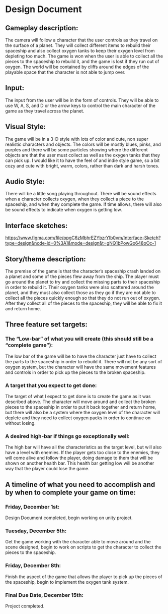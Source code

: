 # Design Document

## Gameplay description:
The camera will follow a character that the user controls as they travel on the surface of a planet. They will collect different items to rebuild their spaceship and also collect oxygen tanks to keep their oxygen level from depleting too much. The game is won when the user is able to collect all the pieces to the spaceship to rebuild it, and the game is lost if they run out of oxygen. The world will be contained by cliffs around the edges of the playable space that the character is not able to jump over. 

## Input:
The input from the user will be in the form of controls. They will be able to use W, A, S, and D or the arrow keys to control the main character of the game as they travel across the planet. 

## Visual Style:
The game will be in a 3-D style with lots of color and cute, non super realistic characters and objects. The colors will be mostly blues, pinks, and purples and there will be some particles showing where the different objects are that the user must collect as well as the oxygen tanks that they can pick up. I would like it to have the feel of and indie style game, so a bit cozy and cute with bright, warm, colors, rather than dark and harsh tones. 

## Audio Style:
There will be a little song playing throughout. There will be sound effects when a character collects oxygen, when they collect a piece to the spaceship, and when they complete the game. If time allows, there will also be sound effects to indicate when oxygen is getting low. 

## Interface sketches:
https://www.figma.com/file/ppgC6zMbhrEZYbzrYIb0vm/Interface-Sketch?type=design&node-id=0%3A1&mode=design&t=gNQ1bPowGo648oOc-1 

## Story/theme description:
The premise of the game is that the character’s spaceship crash landed on a planet and some of the pieces flew away from the ship. The player must go around the planet to try and collect the missing parts to their spaceship in order to rebuild it. Their oxygen tanks were also scattered around the planet, and they must also collect those as they go if they are not able to collect all the pieces quickly enough so that they do not run out of oxygen. After they collect all of the pieces to the spaceship, they will be able to fix it and return home. 

## Three feature set targets:
### The “Low-bar” of what you will create (this should still be a “complete game”):
The low bar of the game will be to have the character just have to collect the parts to the spaceship in order to rebuild it. There will not be any sort of oxygen system, but the character will have the same movement features and controls in order to pick up the pieces to the broken spaceship. 

### A target that you expect to get done:
The target of what I expect to get done is to create the game as it was described above. The character will move around and collect the broken pieces to the spaceship in order to put it back together and return home, but there will also be a system where the oxygen level of the character will deplete and they need to collect oxygen packs in order to continue on without losing. 

### A desired high-bar if things go exceptionally well:
The high bar will have all the characteristics as the target level, but will also have a level with enemies. If the player gets too close to the enemies, they will come alive and follow the player, doing damage to them that will be shown on another health bar. This health bar getting low will be another way that the player could lose the game. 

## A timeline of what you need to accomplish and by when to complete your game on time:

### Friday, December 1st: 
Design Document completed, begin working on unity project. 

### Tuesday, December 5th: 
Get the game working with the character able to move around and the scene designed, begin to work on scripts to get the character to collect the pieces to the spaceship.

### Friday, December 8th: 
Finish the aspect of the game that allows the player to pick up the pieces of the spaceship, begin to implement the oxygen tank system. 

### Final Due Date, December 15th: 
Project completed.
